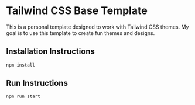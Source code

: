 # Tailwind CSS Base Template
This is a personal template designed to work with Tailwind CSS themes.
My goal is to use this template to create fun themes and designs.

## Installation Instructions
```bash
npm install
```

## Run Instructions
```bash
npm run start
```
